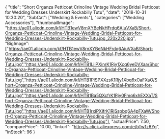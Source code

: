 {
	"title": "Short Organza Petticoat Crinoline Vintage Wedding Bridal Petticoat for Wedding Dresses Underskirt Rockabilly Tutu",
	"date": "2018-10-31 10:30:20",
	"SubCat": ["Wedding & Events"],
	"categories": ["Wedding Accessories"],
	"thumbnailImage": "https://ae01.alicdn.com/kf/HTB1ewV8rnXYBeNkHFrdq6AiuVXaB/Short-Organza-Petticoat-Crinoline-Vintage-Wedding-Bridal-Petticoat-for-Wedding-Dresses-Underskirt-Rockabilly-Tutu.jpg_220x220.jpg",
	"BigImage": ["https://ae01.alicdn.com/kf/HTB1ewV8rnXYBeNkHFrdq6AiuVXaB/Short-Organza-Petticoat-Crinoline-Vintage-Wedding-Bridal-Petticoat-for-Wedding-Dresses-Underskirt-Rockabilly-Tutu.jpg","https://ae01.alicdn.com/kf/HTB1LiiPXinrK1Rjy1Xcq6yeDVXaa/Short-Organza-Petticoat-Crinoline-Vintage-Wedding-Bridal-Petticoat-for-Wedding-Dresses-Underskirt-Rockabilly-Tutu.jpg","https://ae01.alicdn.com/kf/HTB1PlSPXXzsK1Rjy1Xbq6xOaFXaO/Short-Organza-Petticoat-Crinoline-Vintage-Wedding-Bridal-Petticoat-for-Wedding-Dresses-Underskirt-Rockabilly-Tutu.jpg","https://ae01.alicdn.com/kf/HTB1Ba5QXcfrK1Rjy0Fmq6xhEXXaT/Short-Organza-Petticoat-Crinoline-Vintage-Wedding-Bridal-Petticoat-for-Wedding-Dresses-Underskirt-Rockabilly-Tutu.jpg","https://ae01.alicdn.com/kf/HTB1rxiPXifrK1RjSspbq6A4pFXaW/Short-Organza-Petticoat-Crinoline-Vintage-Wedding-Bridal-Petticoat-for-Wedding-Dresses-Underskirt-Rockabilly-Tutu.jpg"],
	"actualPrice": 7.50,
	"comparePrice": 10.00,
	"linkurl": "http://s.click.aliexpress.com/e/bTw1z6Yg",
	"inStock": 96
}
